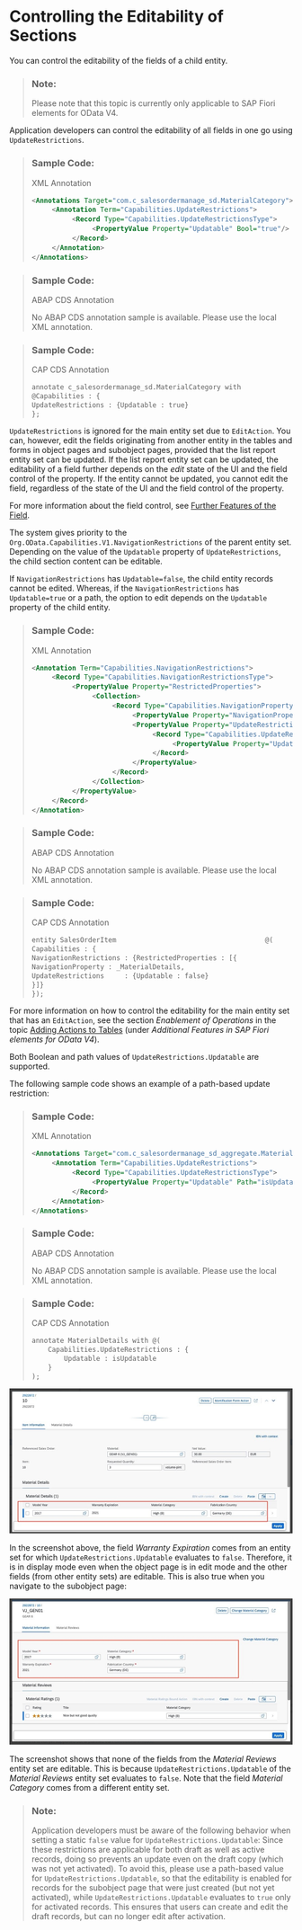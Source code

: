 <!-- loio5c8763f0fb1f4cc7aaab6cc19d5ee45c -->

# Controlling the Editability of Sections

You can control the editability of the fields of a child entity.

> ### Note:  
> Please note that this topic is currently only applicable to SAP Fiori elements for OData V4.



Application developers can control the editability of all fields in one go using `UpdateRestrictions`.

> ### Sample Code:  
> XML Annotation
> 
> ```xml
> <Annotations Target="com.c_salesordermanage_sd.MaterialCategory">
>      <Annotation Term="Capabilities.UpdateRestrictions">
>           <Record Type="Capabilities.UpdateRestrictionsType">
>                <PropertyValue Property="Updatable" Bool="true"/>
>           </Record>
>      </Annotation>
> </Annotations>
> 
> 
> ```

> ### Sample Code:  
> ABAP CDS Annotation
> 
> No ABAP CDS annotation sample is available. Please use the local XML annotation.

> ### Sample Code:  
> CAP CDS Annotation
> 
> ```
> annotate c_salesordermanage_sd.MaterialCategory with @Capabilities : {
> UpdateRestrictions : {Updatable : true}
> };
> 
> ```

`UpdateRestrictions` is ignored for the main entity set due to `EditAction`. You can, however, edit the fields originating from another entity in the tables and forms in object pages and subobject pages, provided that the list report entity set can be updated. If the list report entity set can be updated, the editability of a field further depends on the *edit* state of the UI and the field control of the property. If the entity cannot be updated, you cannot edit the field, regardless of the state of the UI and the field control of the property.

For more information about the field control, see [Further Features of the Field](further-features-of-the-field-f49a0f7.md).

The system gives priority to the `Org.OData.Capabilities.V1.NavigationRestrictions` of the parent entity set. Depending on the value of the `Updatable` property of `UpdateRestrictions`, the child section content can be editable.

If `NavigationRestrictions` has `Updatable=false`, the child entity records cannot be edited. Whereas, if the `NavigationRestrictions` has `Updatable=true` or a path, the option to edit depends on the `Updatable` property of the child entity.

> ### Sample Code:  
> XML Annotation
> 
> ```xml
> <Annotation Term="Capabilities.NavigationRestrictions">
>      <Record Type="Capabilities.NavigationRestrictionsType">
>           <PropertyValue Property="RestrictedProperties">
>                <Collection>
>                     <Record Type="Capabilities.NavigationPropertyRestriction">
>                          <PropertyValue Property="NavigationProperty" NavigationPropertyPath="_MaterialDetails"/>
>                          <PropertyValue Property="UpdateRestrictions">
>                               <Record Type="Capabilities.UpdateRestrictionsType">
>                                    <PropertyValue Property="Updatable" Bool="false"/>
>                               </Record>
>                          </PropertyValue>
>                     </Record>
>                </Collection>
>           </PropertyValue>
>      </Record>
> </Annotation>
> ```

> ### Sample Code:  
> ABAP CDS Annotation
> 
> No ABAP CDS annotation sample is available. Please use the local XML annotation.

> ### Sample Code:  
> CAP CDS Annotation
> 
> ```
> entity SalesOrderItem                                     @(
> Capabilities : {
> NavigationRestrictions : {RestrictedProperties : [{
> NavigationProperty : _MaterialDetails,
> UpdateRestrictions     : {Updatable : false}
> }]}        
> });
> 
> ```

For more information on how to control the editability for the main entity set that has an `EditAction`, see the section *Enablement of Operations* in the topic [Adding Actions to Tables](adding-actions-to-tables-b623e0b.md) \(under *Additional Features in SAP Fiori elements for OData V4*\).

Both Boolean and path values of `UpdateRestrictions.Updatable` are supported.

The following sample code shows an example of a path-based update restriction:

> ### Sample Code:  
> XML Annotation
> 
> ```xml
> <Annotations Target="com.c_salesordermanage_sd_aggregate.MaterialDetails">
>      <Annotation Term="Capabilities.UpdateRestrictions">
>           <Record Type="Capabilities.UpdateRestrictionsType">
>                <PropertyValue Property="Updatable" Path="isUpdatable"/>
>           </Record>
>      </Annotation>
> </Annotations>
> 
> ```

> ### Sample Code:  
> ABAP CDS Annotation
> 
> No ABAP CDS annotation sample is available. Please use the local XML annotation.

> ### Sample Code:  
> CAP CDS Annotation
> 
> ```
> annotate MaterialDetails with @(
>     Capabilities.UpdateRestrictions : {
>         Updatable : isUpdatable
>     }
> );
> 
> ```

![](images/UpdateRestrictions1_9616035.png)

In the screenshot above, the field *Warranty Expiration* comes from an entity set for which `UpdateRestrictions.Updatable` evaluates to `false`. Therefore, it is in display mode even when the object page is in edit mode and the other fields \(from other entity sets\) are editable. This is also true when you navigate to the subobject page:

![](images/UpdateRestrictions2_b3a0021.png)

The screenshot shows that none of the fields from the *Material Reviews* entity set are editable. This is because `UpdateRestrictions.Updatable` of the *Material Reviews* entity set evaluates to `false`. Note that the field *Material Category* comes from a different entity set.

> ### Note:  
> Application developers must be aware of the following behavior when setting a static `false` value for `UpdateRestrictions.Updatable`: Since these restrictions are applicable for both draft as well as active records, doing so prevents an update even on the draft copy \(which was not yet activated\). To avoid this, please use a path-based value for `UpdateRestrictions.Updatable`, so that the editability is enabled for records for the subobject page that were just created \(but not yet activated\), while `UpdateRestrictions.Updatable` evaluates to `true` only for activated records. This ensures that users can create and edit the draft records, but can no longer edit after activation.

